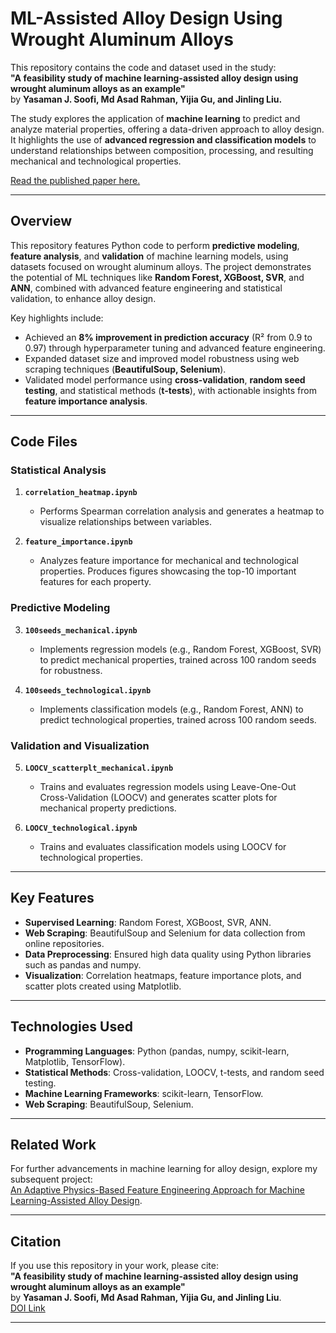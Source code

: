 # ML-Assisted Alloy Design Using Wrought Aluminum Alloys

This repository contains the code and dataset used in the study:  
**"A feasibility study of machine learning-assisted alloy design using wrought aluminum alloys as an example"**  
by **Yasaman J. Soofi, Md Asad Rahman, Yijia Gu, and Jinling Liu.**

The study explores the application of **machine learning** to predict and analyze material properties, offering a data-driven approach to alloy design. It highlights the use of **advanced regression and classification models** to understand relationships between composition, processing, and resulting mechanical and technological properties.

[Read the published paper here.](https://www.sciencedirect.com/science/article/pii/S0927025622004943)

---

## Overview

This repository features Python code to perform **predictive modeling**, **feature analysis**, and **validation** of machine learning models, using datasets focused on wrought aluminum alloys. The project demonstrates the potential of ML techniques like **Random Forest, XGBoost, SVR**, and **ANN**, combined with advanced feature engineering and statistical validation, to enhance alloy design.

Key highlights include:
- Achieved an **8% improvement in prediction accuracy** (R² from 0.9 to 0.97) through hyperparameter tuning and advanced feature engineering.
- Expanded dataset size and improved model robustness using web scraping techniques (**BeautifulSoup, Selenium**).
- Validated model performance using **cross-validation**, **random seed testing**, and statistical methods (**t-tests**), with actionable insights from **feature importance analysis**.

---

## Code Files

### Statistical Analysis
1. **`correlation_heatmap.ipynb`**  
   - Performs Spearman correlation analysis and generates a heatmap to visualize relationships between variables.

2. **`feature_importance.ipynb`**  
   - Analyzes feature importance for mechanical and technological properties. Produces figures showcasing the top-10 important features for each property.

### Predictive Modeling
3. **`100seeds_mechanical.ipynb`**  
   - Implements regression models (e.g., Random Forest, XGBoost, SVR) to predict mechanical properties, trained across 100 random seeds for robustness.

4. **`100seeds_technological.ipynb`**  
   - Implements classification models (e.g., Random Forest, ANN) to predict technological properties, trained across 100 random seeds.

### Validation and Visualization
5. **`LOOCV_scatterplt_mechanical.ipynb`**  
   - Trains and evaluates regression models using Leave-One-Out Cross-Validation (LOOCV) and generates scatter plots for mechanical property predictions.

6. **`LOOCV_technological.ipynb`**  
   - Trains and evaluates classification models using LOOCV for technological properties.

---

## Key Features
- **Supervised Learning**: Random Forest, XGBoost, SVR, ANN.
- **Web Scraping**: BeautifulSoup and Selenium for data collection from online repositories.
- **Data Preprocessing**: Ensured high data quality using Python libraries such as pandas and numpy.
- **Visualization**: Correlation heatmaps, feature importance plots, and scatter plots created using Matplotlib.

---

## Technologies Used
- **Programming Languages**: Python (pandas, numpy, scikit-learn, Matplotlib, TensorFlow).  
- **Statistical Methods**: Cross-validation, LOOCV, t-tests, and random seed testing.  
- **Machine Learning Frameworks**: scikit-learn, TensorFlow.  
- **Web Scraping**: BeautifulSoup, Selenium.

---

## Related Work

For further advancements in machine learning for alloy design, explore my subsequent project:  
[An Adaptive Physics-Based Feature Engineering Approach for Machine Learning-Assisted Alloy Design](https://github.com/yasamanjs/An-Adaptive-Physics-based-Feature-Engineering-Approach-for-Machine-Learning-assisted-Alloy-Disc).

---

## Citation

If you use this repository in your work, please cite:  
**"A feasibility study of machine learning-assisted alloy design using wrought aluminum alloys as an example"**  
by **Yasaman J. Soofi, Md Asad Rahman, Yijia Gu, and Jinling Liu**.  
[DOI Link](https://www.sciencedirect.com/science/article/pii/S0927025622004943)

---

